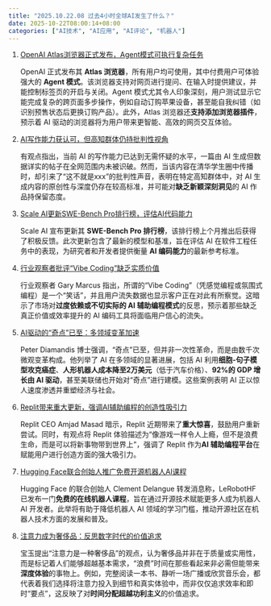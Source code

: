 ```yaml
---
title: "2025.10.22.08 过去4小时全球AI发生了什么？"
date: 2025-10-22T08:00:14+08:00
categories: ["AI技术", "AI应用", "AI评论", "机器人"]
---
```


1.  [OpenAI Atlas浏览器正式发布，Agent模式可执行复杂任务](https://x.com/op7418/status/1980760886357971071)

    OpenAI 正式发布其 **Atlas 浏览器**，所有用户均可使用，其中付费用户可体验强大的 **Agent 模式**。该浏览器支持对网页进行提问、在输入时提供建议，并能控制标签页的开启与关闭。Agent 模式尤其令人印象深刻，用户测试显示它能完成复杂的跨页面多步操作，例如自动订购苹果设备，甚至能自我纠错（如识别预售状态后更换订购产品）。此外，Atlas 浏览器还**支持添加浏览器插件**，预示着 AI 驱动的浏览器将为用户带来更智能、高效的网页交互体验。

2.  [AI写作能力获认可，但高知群体仍持批判性视角](https://x.com/oran_ge/status/1980750847387791665)

    有观点指出，当前 AI 的写作能力已达到无需怀疑的水平，一篇由 AI 生成但数据详实的帖子在全网范围内未被识破。然而，当该内容在清华学生圈中传播时，却引来了“这不就是xxx”的批判性声音，表明在特定高知群体中，对 AI 生成内容的原创性与深度仍存在较高标准，并可能对**缺乏新颖深刻洞见**的 AI 作品持保留态度。

3.  [Scale AI更新SWE-Bench Pro排行榜，评估AI代码能力](https://x.com/jackclarkSF/status/1980743264543408530)

    Scale AI 宣布更新其 **SWE-Bench Pro 排行榜**，该排行榜上个月推出后获得了积极反馈。此次更新包含了最新的模型和基准，旨在评估 AI 在软件工程任务中的表现，为研究者和开发者提供衡量 **AI 编码能力**的最新参考标准。

4.  [行业观察者批评“Vibe Coding”缺乏实质价值](https://x.com/GaryMarcus/status/1980736026105487468)

    行业观察者 Gary Marcus 指出，所谓的“Vibe Coding”（凭感觉编程或氛围式编程）是一个“笑话”，并且用户流失数据也显示客户正在对此有所察觉。这暗示了市场对**过度依赖或不切实际的 AI 辅助编程模式**的反思，预示着那些缺乏真正价值或效率提升的 AI 编码工具将面临用户信心的流失。

5.  [AI驱动的“奇点”已至：多领域变革加速](https://x.com/PeterDiamandis/status/1980729900438003906)

    Peter Diamandis 博士强调，“奇点”已至，但并非一次性革命，而是由数千次微观变革构成。他列举了 AI 在多领域的显著进展，包括 AI 利用**细胞-句子模型攻克癌症**、**人形机器人成本降至2万美元**（低于汽车价格）、**92%的 GDP 增长由 AI 驱动**，甚至美联储也开始对“奇点”进行建模。这些案例表明 AI 正以惊人速度渗透并重塑经济与社会。

6.  [Replit带来重大更新，强调AI辅助编程的创造性吸引力](https://x.com/amasad/status/1980764693603168297)

    Replit CEO Amjad Masad 暗示，Replit 近期带来了**重大惊喜**，鼓励用户重新尝试。同时，有观点将 Replit 体验描述为“像游戏一样令人上瘾，但不是浪费生命，而是可以将新事物带到世界上”，强调了 Replit 作为**AI 辅助编程平台**在赋能用户进行创造方面的强大吸引力。

7.  [Hugging Face联合创始人推广免费开源机器人AI课程](https://x.com/ClementDelangue/status/1980757438480486683)

    Hugging Face 的联合创始人 Clement Delangue 转发消息称，LeRobotHF 已发布一门**免费的在线机器人课程**，旨在通过开源技术赋能更多人成为机器人 AI 开发者。此举将有助于降低机器人 AI 领域的学习门槛，推动开源社区在机器人技术方面的发展和普及。

8.  [注意力成为奢侈品：反思数字时代的价值追求](https://x.com/dotey/status/1980765483143164181)

    宝玉提出“注意力是一种奢侈品”的观点，认为奢侈品并非在于质量或实用性，而是标记着人们能够超越基本需求，“浪费”时间在那些看起来非必需但能带来**深度体验**的事物上。例如，完整阅读一本书、静听一场广播或欣赏音乐会，都代表着我们选择将注意力投入到细节和真实体验中，而非仅仅追求效率和即时“要点”，这反映了对**时间分配超越功利主义**的价值追求。